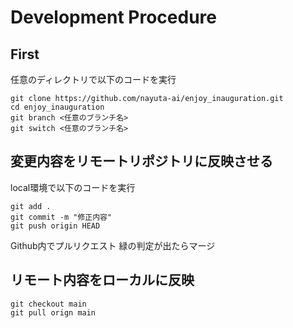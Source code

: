 # Development Procedure
## First
任意のディレクトリで以下のコードを実行
```
git clone https://github.com/nayuta-ai/enjoy_inauguration.git
cd enjoy_inauguration
git branch <任意のブランチ名>
git switch <任意のブランチ名>
```

## 変更内容をリモートリポジトリに反映させる
local環境で以下のコードを実行
```
git add .
git commit -m "修正内容"
git push origin HEAD
```
Github内でプルリクエスト
緑の判定が出たらマージ
## リモート内容をローカルに反映
```
git checkout main
git pull orign main
```
